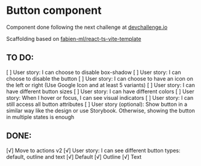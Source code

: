 # Button component

Component done following the next challenge at [devchallenge.io](https://devchallenges.io/challenges/ohgVTyJCbm5OZyTB2gNY)

Scaffolding based on [fabien-ml/react-ts-vite-template](https://github.com/fabien-ml/react-ts-vite-template)

## TO DO:
  [ ] User story: I can choose to disable box-shadow
  [ ] User story: I can choose to disable the button
  [ ] User story: I can choose to have an icon on the left or right (Use Google Icon and at least 5 variants)
  [ ] User story: I can have different button sizes
  [ ] User story: I can have different colors
  [ ] User story: When I hover or focus, I can see visual indicators
  [ ] User story: I can still access all button attributes
  [ ] User story (optional): Show button in a similar way like the design or use Storybook. Otherwise, showing the button in multiple states is enough
## DONE:
[√] Move to actions v2
  [√] User story: I can see different button types: default, outline and text
      [√] Default
      [√] Outline
      [√] Text

